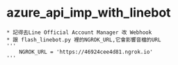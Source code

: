 # azure_api_imp_with_linebot
	* 記得去Line Official Account Manager 改 Webhook
	* 跟 flash_linebot.py 裡的NGROK_URL,它會影響音檔的URL
	'''
		NGROK_URL = 'https://46924cee4d81.ngrok.io'
	'''